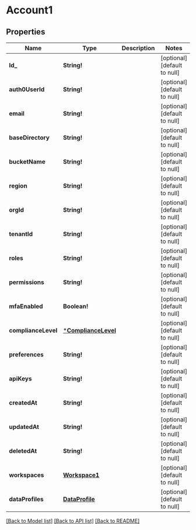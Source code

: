 # Account1

## Properties
Name | Type | Description | Notes
------------ | ------------- | ------------- | -------------
**Id_** | **String!** |  | [optional] [default to null]
**auth0UserId** | **String!** |  | [optional] [default to null]
**email** | **String!** |  | [optional] [default to null]
**baseDirectory** | **String!** |  | [optional] [default to null]
**bucketName** | **String!** |  | [optional] [default to null]
**region** | **String!** |  | [optional] [default to null]
**orgId** | **String!** |  | [optional] [default to null]
**tenantId** | **String!** |  | [optional] [default to null]
**roles** | **String!** |  | [optional] [default to null]
**permissions** | **String!** |  | [optional] [default to null]
**mfaEnabled** | **Boolean!** |  | [optional] [default to null]
**complianceLevel** | [***ComplianceLevel**](ComplianceLevel.md) |  | [optional] [default to null]
**preferences** | **String!** |  | [optional] [default to null]
**apiKeys** | **String!** |  | [optional] [default to null]
**createdAt** | **String!** |  | [optional] [default to null]
**updatedAt** | **String!** |  | [optional] [default to null]
**deletedAt** | **String!** |  | [optional] [default to null]
**workspaces** | [**Workspace1**](Workspace1.md) |  | [optional] [default to null]
**dataProfiles** | [**DataProfile**](DataProfile.md) |  | [optional] [default to null]

[[Back to Model list]](../README.md#documentation-for-models) [[Back to API list]](../README.md#documentation-for-api-endpoints) [[Back to README]](../README.md)


